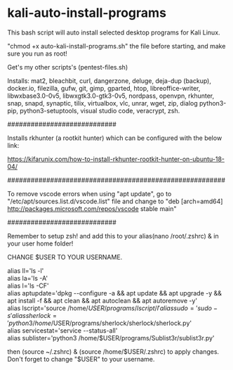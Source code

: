 # kali-auto-install-programs
This bash script will auto install selected desktop programs for Kali Linux.

"chmod +x auto-kali-install-programs.sh" the file before starting, and make sure you run as root!

Get's my other scripts's (pentest-files.sh)

Installs: mat2, bleachbit, curl, dangerzone, deluge, deja-dup (backup), docker.io, filezilla, gufw, git, gimp, gparted, htop, libreoffice-writer, libwxbase3.0-0v5, libwxgtk3.0-gtk3-0v5, nordpass, openvpn, rkhunter, snap, snapd, synaptic, tilix, virtualbox, vlc, unrar, wget, zip, dialog python3-pip, python3-setuptools, visual studio code, veracrypt, zsh.

############################

Installs rkhunter (a rootkit hunter) which can be configured with the below link:

https://kifarunix.com/how-to-install-rkhunter-rootkit-hunter-on-ubuntu-18-04/

########################################################

To remove vscode errors when using "apt update", go to "/etc/apt/sources.list.d/vscode.list" file and change to "deb [arch=amd64] http://packages.microsoft.com/repos/vscode stable main"

############################

Remember to setup zsh! and add this to your alias(nano /root/.zshrc) & in your user home folder!

CHANGE $USER TO YOUR USERNAME.

alias ll='ls -l'  
alias la='ls -A'  
alias l='ls -CF'  
alias aptupdate='dpkg --configure -a && apt update && apt upgrade -y && apt install -f && apt clean && apt autoclean && apt autoremove -y'  
alias lscript='source /home/$USER/programs/lscript/l'  
alias sudo='sudo -s'  
alias sherlock='python3 /home/$USER/programs/sherlock/sherlock/sherlock.py'  
alias servicestat='service --status-all'  
alias sublister='python3 /home/$USER/programs/Sublist3r/sublist3r.py'  

then (source ~/.zshrc) & (source /home/$USER/.zshrc) to apply changes. Don't forget to change "$USER" to your username.
